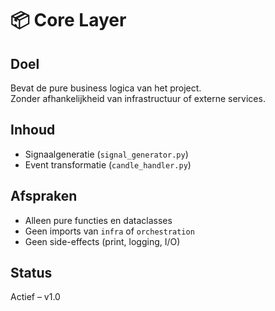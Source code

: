 # 📦 Core Layer

## Doel
Bevat de pure business logica van het project.  
Zonder afhankelijkheid van infrastructuur of externe services.

## Inhoud
- Signaalgeneratie (`signal_generator.py`)
- Event transformatie (`candle_handler.py`)

## Afspraken
- Alleen pure functies en dataclasses
- Geen imports van `infra` of `orchestration`
- Geen side-effects (print, logging, I/O)

## Status
Actief – v1.0